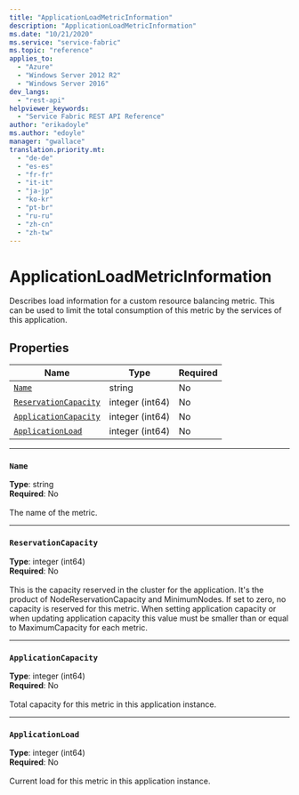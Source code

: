 ```yaml
---
title: "ApplicationLoadMetricInformation"
description: "ApplicationLoadMetricInformation"
ms.date: "10/21/2020"
ms.service: "service-fabric"
ms.topic: "reference"
applies_to: 
  - "Azure"
  - "Windows Server 2012 R2"
  - "Windows Server 2016"
dev_langs: 
  - "rest-api"
helpviewer_keywords: 
  - "Service Fabric REST API Reference"
author: "erikadoyle"
ms.author: "edoyle"
manager: "gwallace"
translation.priority.mt: 
  - "de-de"
  - "es-es"
  - "fr-fr"
  - "it-it"
  - "ja-jp"
  - "ko-kr"
  - "pt-br"
  - "ru-ru"
  - "zh-cn"
  - "zh-tw"
---
```

# ApplicationLoadMetricInformation

Describes load information for a custom resource balancing metric. This can be used to limit the total consumption of this metric by the services of this application.


## Properties
| Name | Type | Required |
| --- | --- | --- |
| [`Name`](#name) | string | No |
| [`ReservationCapacity`](#reservationcapacity) | integer (int64) | No |
| [`ApplicationCapacity`](#applicationcapacity) | integer (int64) | No |
| [`ApplicationLoad`](#applicationload) | integer (int64) | No |

____
### `Name`
__Type__: string <br/>
__Required__: No<br/>
<br/>
The name of the metric.

____
### `ReservationCapacity`
__Type__: integer (int64) <br/>
__Required__: No<br/>
<br/>
This is the capacity reserved in the cluster for the application.
It's the product of NodeReservationCapacity and MinimumNodes.
If set to zero, no capacity is reserved for this metric.
When setting application capacity or when updating application capacity this value must be smaller than or equal to MaximumCapacity for each metric.


____
### `ApplicationCapacity`
__Type__: integer (int64) <br/>
__Required__: No<br/>
<br/>
Total capacity for this metric in this application instance.


____
### `ApplicationLoad`
__Type__: integer (int64) <br/>
__Required__: No<br/>
<br/>
Current load for this metric in this application instance.

